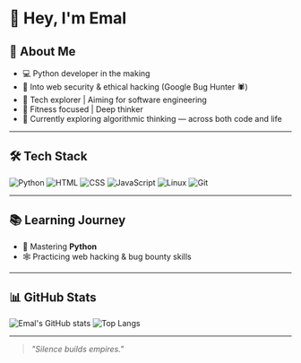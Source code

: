 # 👋 Hey, I'm Emal

## 🧠 About Me
- 💻 Python developer in the making
- 🔐 Into web security & ethical hacking (Google Bug Hunter 🕷️)
- 🧪 Tech explorer | Aiming for software engineering
- 🎸 Fitness focused | Deep thinker
- 🌱 Currently exploring algorithmic thinking — across both code and life

---

## 🛠️ Tech Stack
![Python](https://img.shields.io/badge/Python-3776AB?style=for-the-badge&logo=python&logoColor=white)
![HTML](https://img.shields.io/badge/HTML5-E34F26?style=for-the-badge&logo=html5&logoColor=white)
![CSS](https://img.shields.io/badge/CSS3-1572B6?style=for-the-badge&logo=css3&logoColor=white)
![JavaScript](https://img.shields.io/badge/JavaScript-F7DF1E?style=for-the-badge&logo=javascript&logoColor=black)
![Linux](https://img.shields.io/badge/Linux-FCC624?style=for-the-badge&logo=linux&logoColor=black)
![Git](https://img.shields.io/badge/Git-F05032?style=for-the-badge&logo=git&logoColor=white)

---

## 📚 Learning Journey
- 🚀 Mastering **Python**
- 🕸️ Practicing web hacking & bug bounty skills

---

## 📊 GitHub Stats

![Emal's GitHub stats](https://github-readme-stats.vercel.app/api?username=stashEmal&show_icons=true&theme=radical)
![Top Langs](https://github-readme-stats.vercel.app/api/top-langs/?username=stashEmal&layout=compact&theme=radical)

---

> *"Silence builds empires."*

